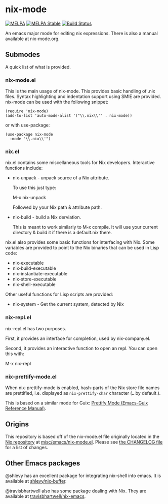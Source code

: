 # nix-mode

[![MELPA](https://melpa.org/packages/nix-mode-badge.svg)](https://melpa.org/#/nix-mode)
[![MELPA Stable](https://stable.melpa.org/packages/nix-mode-badge.svg)](https://stable.melpa.org/#/nix-mode)
[![Build Status](https://travis-ci.com/NixOS/nix-mode.svg?branch=master)](https://travis-ci.com/NixOS/nix-mode)

An emacs major mode for editing nix expressions. There is also a
manual available at nix-mode.org.

## Submodes

A quick list of what is provided.

### nix-mode.el

This is the main usage of nix-mode. This provides basic handling of
.nix files. Syntax highlighting and indentation support using SMIE are
provided. nix-mode can be used with the following snippet:

~~~
(require 'nix-mode)
(add-to-list 'auto-mode-alist '("\\.nix\\'" . nix-mode))
~~~

or with use-package:

~~~
(use-package nix-mode
  :mode "\\.nix\\'")
~~~

### nix.el

nix.el contains some miscellaneous tools for Nix developers.
Interactive functions include:

- nix-unpack - unpack source of a Nix attribute.

  To use this just type:

  M-x nix-unpack<RET>

  Followed by your Nix path & attribute path.

- nix-build - build a Nix derviation.

  This is meant to work similarly to M-x compile. It will use your
  current directory & build it if there is a default.nix there.

nix.el also provides some basic functions for interfacing with Nix.
Some variables are provided to point to the Nix binaries that can be
used in Lisp code:

- nix-executable
- nix-build-executable
- nix-instantiate-executable
- nix-store-executable
- nix-shell-executable

Other useful functions for Lisp scripts are provided:

- nix-system - Get the current system, detected by Nix

### nix-repl.el

nix-repl.el has two purposes.

First, it provides an interface for completion, used by nix-company.el.

Second, it provides an interactive function to open an repl. You can
open this with:

M-x nix-repl<RET>

### nix-prettify-mode.el

When nix-prettify-mode is enabled, hash-parts of the Nix store file names are
prettified, i.e. displayed as `nix-prettify-char` character (`…` by default.).

This is based on a similar mode for Guix: [Prettify Mode (Emacs-Guix Reference Manual)](https://emacs-guix.gitlab.io/website/manual/0.4/html_node/Prettify-Mode.html).

## Origins

This repository is based off of the nix-mode.el file originally located in
the [Nix repository](https://github.com/NixOS/nix)
at
[misc/emacs/nix-mode.el](https://github.com/NixOS/nix/blob/master/misc/emacs/nix-mode.el).
Please see [the CHANGELOG file](https://github.com/NixOS/nix-mode/blob/master/CHANGELOG.md) for a list of changes.

## Other Emacs packages

@shlevy has an excellent package for integrating nix-shell into emacs. It is available at [shlevy/nix-buffer](https://github.com/shlevy/nix-buffer). 

@travisbhartwell also has some package dealing with Nix. They are available at [travisbhartwell/nix-emacs](https://github.com/travisbhartwell/nix-emacs).
